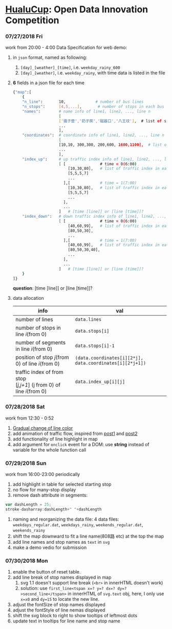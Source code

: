 # [HualuCup](http://www.dcjingsai.com/common/cmpt/%E5%9F%8E%E5%B8%82%E6%B2%BB%E7%90%86%E5%A4%A7%E6%95%B0%E6%8D%AE%E5%BA%94%E7%94%A8%E5%88%9B%E6%84%8F%E6%96%B9%E6%A1%88%E8%B5%9B_%E7%AB%9E%E8%B5%9B%E4%BF%A1%E6%81%AF.html): Open Data Innovation Competition

### 07/27/2018 Fri
work from 20:00 - 4:00
Data Specification for web demo:  
1. in `json` format, named as following:  
    1. `[day]_[weather]_[time]`, i.e. `weekday_rainy_600`    
    1. `[day]_[weather]`, i.e. `weekday_rainy`, with time data is listed in the file  
1. **6** fields in a json file for each time  
    ```bash
    {"map":[
        {
        "n_line":       10,             # number of bus lines
        "n_stops":      [4,5,...],       # number of stops in each bus line
        "names":        # name info of line1, line2, ..., line n
                        [
                        ['骚子营','奶子房','磁器口','八王坟'],  # list of stop names, 0..3
                        ...
                        ],  
        "coordinates":  # coordinate info of line1, line2, ..., line n
                        [
                        [10,10, 300,300, 200,600, 1600,1100],  # list of stop coordinates, 0..3
                        ...
                        ],
        "index_up":     # up traffic index info of line1, line2, ..., line n-1
                        [ [               # time = 0(6:00)
                            [10,30,80],   # list of traffic index in each segment, 0..2
                            [5,5,5,7]
                            ...
                          ],[             # time = 1(7:00)
                            [10,30,80],   # list of traffic index in each segment, 0..2
                            [5,5,5,7]
                            ...
                          ],
                          ...
                        ]   # [time [line]] or [line [time]]?
        "index_down":   # down traffic index info of line1, line2, ..., line n-1
                        [ [               # time = 0(6:00)
                            [40,60,99],   # list of traffic index in each segment, 0..2
                            [80,50,30],
                            ...
                          ],[             # time = 1(7:00)
                            [40,60,99],   # list of traffic index in each segment, 0..2
                            [80,50,30,40],
                            ...
                          ],
                          ...                           
                        ]   # [time [line]] or [line [time]]?
        }
    ]}
    ```
    **question**: [time [line]] or [line [time]]?  
1. data allocation

    info | val
    ---|---
    number of lines| `data.lines`
    number of stops in line *i*(from 0)| `data.stops[i]`
    number of segments in line *i*(from 0)| `data.stops[i]-1`
    position of stop *j*(from 0) of line *i*(from 0)| `(data.coordinates[i][2*j], data.coordinates[i][2*j+1])`
    traffic index of from stop <br>\[*j,j+1*\] (j from 0) of line *i*(from 0)| `data.index_up[i][j]`

### 07/28/2018 Sat
work from 12:30 - 0:52
1. [Gradual change of line color](https://blog.csdn.net/phker/article/details/44401493)
1. add animation of traffic flow, inspired from [post1](http://www.webhek.com/post/animated-line-drawing-in-svg.html) and [post2](http://www.ruanyifeng.com/blog/2014/02/css_transition_and_animation.html)
1. add functionality of line highlight in map
1. add argument for `onclick` event for a DOM: use **string** instead of variable for the whole function call


### 07/29/2018 Sun
work from 16:00-23:00 periodically
1. add highlight in table for selected starting stop
1. no flow for many-stop display
1. remove dash attribute in segments:
```javascript
var dashLength = 25;
stroke-dasharray:dashLength+" "+dashLength
```
1. naming and reorganizing the data file:
    4 data files: `weekdays_regular.dat`, `weekdays_rainy`, `weekends_regular.dat`, `weekends_rainy`
1. shift the map downward to fit a line name(808路 etc) at the top the map
1. add line names and stop names as `text` in `svg`
1. make a demo vedio for submission

### 07/30/2018 Mon
1. enable the button of reset table. 
1. add line break of stop names displayed in map  
    1. svg 1.1 doesn't support line break (`<br>` in innerHTML doesn't work)  
    1. solution: use `first_line<tspan x=? y=? dx=? dy=?>second_line</tspan>` in innerHTML of `svg.text` obj, here, I only use `x=x0` and `dy=15` to locate the new line.  
1. adjust the fontSize of stop names displayed  
1. adjust the fontStyle of line nemas displayed
1. shift the svg block to right to show tooltips of leftmost dots
1. update text in tooltips for line name and stop name